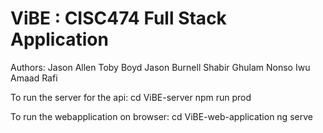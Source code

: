 # ViBE : CISC474 Full Stack Application

Authors:
Jason Allen
Toby Boyd
Jason Burnell
Shabir Ghulam
Nonso Iwu
Amaad Rafi

To run the server for the api:
cd ViBE-server
npm run prod

To run the webapplication on browser:
cd ViBE-web-application
ng serve